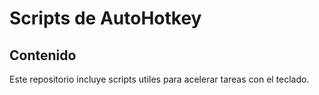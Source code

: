 # Scripts de AutoHotkey

## Contenido
Este repositorio incluye scripts utiles para acelerar tareas con el teclado.